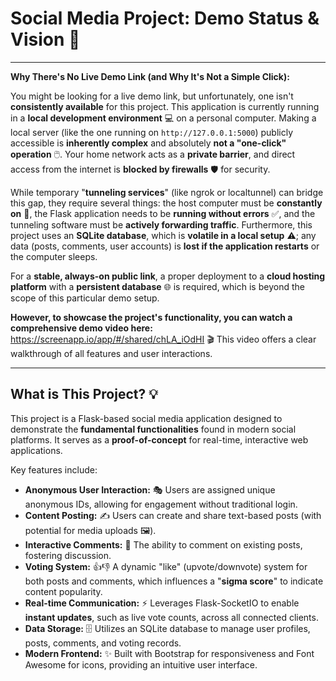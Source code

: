 # Social Media Project: Demo Status & Vision 🚀

---

**Why There's No Live Demo Link (and Why It's Not a Simple Click):**

You might be looking for a live demo link, but unfortunately, one isn't **consistently available** for this project. This application is currently running in a **local development environment** 💻 on a personal computer. 
Making a local server (like the one running on `http://127.0.0.1:5000`) publicly accessible is **inherently complex** and absolutely **not a "one-click" operation** 🖱️. Your home network acts as a **private barrier**, and direct access from the internet is **blocked by firewalls** 🛡️ for security.

While temporary "**tunneling services**" (like ngrok or localtunnel) can bridge this gap, they require several things: the host computer must be **constantly on** 🔋, the Flask application needs to be **running without errors** ✅, and the tunneling software must be **actively forwarding traffic**.
Furthermore, this project uses an **SQLite database**, which is **volatile in a local setup** ⚠️; any data (posts, comments, user accounts) is **lost if the application restarts** or the computer sleeps.

For a **stable, always-on public link**, a proper deployment to a **cloud hosting platform** with a **persistent database** 🌐 is required, which is beyond the scope of this particular demo setup.

**However, to showcase the project's functionality, you can watch a comprehensive demo video here:**
https://screenapp.io/app/#/shared/chLA_iOdHI 🎬 This video offers a clear walkthrough of all features and user interactions.

---

## What is This Project? 💡

This project is a Flask-based social media application designed to demonstrate the **fundamental functionalities** found in modern social platforms. It serves as a **proof-of-concept** for real-time, interactive web applications.

Key features include:
* **Anonymous User Interaction:** 🎭 Users are assigned unique anonymous IDs, allowing for engagement without traditional login.
* **Content Posting:** ✍️ Users can create and share text-based posts (with potential for media uploads 🖼️).
* **Interactive Comments:** 💬 The ability to comment on existing posts, fostering discussion.
* **Voting System:** 👍👎 A dynamic "like" (upvote/downvote) system for both posts and comments, which influences a "**sigma score**" to indicate content popularity.
* **Real-time Communication:** ⚡ Leverages Flask-SocketIO to enable **instant updates**, such as live vote counts, across all connected clients.
* **Data Storage:** 🗄️ Utilizes an SQLite database to manage user profiles, posts, comments, and voting records.
* **Modern Frontend:** ✨ Built with Bootstrap for responsiveness and Font Awesome for icons, providing an intuitive user interface.


